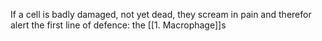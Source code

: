 If a cell is badly damaged, not yet dead,
they scream in pain and therefor alert the first line of defence:
the [[1. Macrophage]]s

